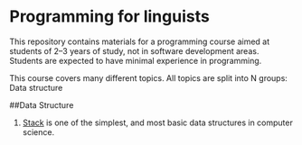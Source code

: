# Programming for linguists

This repository contains materials for a programming course aimed at students of 2–3 years of study, not in software development areas.
Students are expected to have minimal experience in programming.

This course covers many different topics. All topics are split into N groups: Data structure

##Data Structure
1. [Stack](data_structures/stack/README.md) is one of the simplest, and most basic data structures in computer science.


